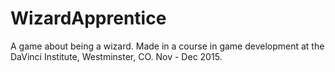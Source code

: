 # WizardApprentice
A game about being a wizard. Made in a course in game development at the DaVinci Institute, Westminster, CO. Nov - Dec 2015.
